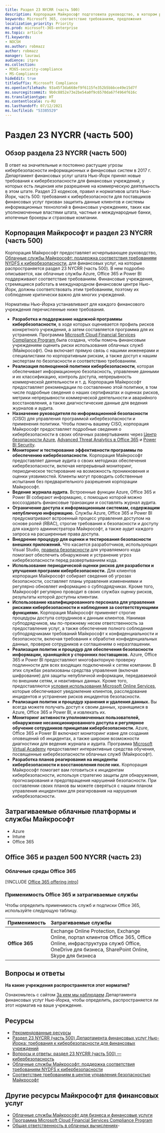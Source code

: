 ```yaml
---
title: Раздел 23 NYCRR (часть 500)
description: Корпорация Майкрософт подготовила руководство, в котором рассказывается, как Azure, Office 365 и Power BI могут помочь финансовым учреждениям обеспечить соответствие требованиям 23 NYCRR 500.
keywords: Microsoft 365, соответствие требованиям, предложения
localization_priority: Priority
ms.prod: microsoft-365-enterprise
ms.topic: article
f1.keywords:
- NOCSH
ms.author: robmazz
author: robmazz
manager: laurawi
audience: itpro
ms.collection:
- M365-security-compliance
- MS-Compliance
hideEdit: true
titleSuffix: Microsoft Compliance
ms.openlocfilehash: 93a45f3da668ef9f6115fe352b5bbbce49e15d7f
ms.sourcegitcommit: 9b0c8852e73e2be54a0f9c6570da67f4964f616c
ms.translationtype: HT
ms.contentlocale: ru-RU
ms.lasthandoff: 07/12/2021
ms.locfileid: "53385529"
---
```

# <a name="title-23-nycrr-part-500"></a>Раздел 23 NYCRR (часть 500)

## <a name="title-23-nycrr-part-500-overview"></a>Обзор раздела 23 NYCRR (часть 500)

В ответ на значительные и постоянно растущие угрозы кибербезопасности информационных и финансовых систем в 2017 г. Департамент финансовых услуг штата Нью-Йорк принял новые требования к кибербезопасности для финансовых учреждений, у которых есть лицензия или разрешение на коммерческую деятельность в этом штате. Раздел 23 кодексов, правил и нормативов штата Нью-Йорк, часть 500: требования к кибербезопасности для поставщиков финансовых услуг призван защитить данные клиентов и системы информационных технологий в финансовых учреждениях, таких как уполномоченные властями штата, частные и международные банки, ипотечные брокеры и страховые компании.

## <a name="microsoft-and-title-23-nycrr-part-500"></a>Корпорация Майкрософт и раздел 23 NYCRR (часть 500)

Корпорация Майкрософт предоставляет исчерпывающее руководство, [Облачные службы Майкрософт: поддержка соответствия требованиям NYDFS к кибербезопасности](https://servicetrust.microsoft.com/ViewPage/TrustDocuments?command=Download&downloadType=Document&downloadId=f7e56dc6-4e52-4e9a-af06-aa41d5851d36&docTab=6d000410-c9e9-11e7-9a91-892aae8839ad_Compliance_Guides), для финансовых услуг, на которые распространяется раздел 23 NYCRR (часть 500). В нем подробно описывается, как облачные службы Azure, Office 365 и Power BI поддерживают соответствие требованиям. Финансовые учреждения, стремящиеся работать в международном финансовом центре Нью-Йорк, должны соответствовать этим требованиям, поэтому их соблюдение критически важно для многих учреждений.

Нормативы Нью-Йорка устанавливают для каждого финансового учреждения перечисленные ниже требования.

- **Разработка и поддержание надежной программы кибербезопасности**, в ходе которых оценивается профиль рисков конкретного учреждения, а затем составляется программа для их устранения. Программа [Microsoft Cloud Financial Services Compliance Program ](https://www.microsoft.com/download/confirmation.aspx?id=55332) была создана, чтобы помочь финансовым учреждениям оценить риски использования облачных служб (Майкрософт). Она включает прямую связь с нашими инженерами и специалистами по корпоративным рискам, а также доступ к нашим экспертам по безопасности и соответствию требованиям.
- **Реализация полноценной политики кибербезопасности**, которая обеспечивает информационную безопасность, управление данными и их классификацию, контроль доступа, непрерывность коммерческой деятельности и т. д. Корпорация Майкрософт предоставляет рекомендации по составлению этой политики, в том числе подробные сведения о наших сертификатах и оценках рисков, метрики непрерывности коммерческой деятельности и аварийного восстановления, а также диагностические данные для ведения журналов и аудита.
- **Назначение руководителя по информационной безопасности** (CISO) для управления программой кибербезопасности и применения политики. Чтобы помочь вашему CISO, корпорация Майкрософт предоставляет подробные сведения о кибербезопасности в своих облачных развертываниях через [Центр безопасности Azure](https://azure.microsoft.com/services/security-center/?v=17.23h), [Advanced Threat Analytics в Office 365](/advanced-threat-analytics/) и [Power BI Security](https://go.microsoft.com/fwlink/?LinkId=829185).
- **Мониторинг и тестирование эффективности программы по обеспечению кибербезопасности.** Корпорация Майкрософт предоставляет данные аудита о своих методиках обеспечения кибербезопасности, включая непрерывный мониторинг, периодическое тестирование на возможность проникновения и оценки уязвимостей. Клиенты могут проводить собственные испытания без предварительного разрешения корпорации Майкрософт.
- **Ведение журнала аудита.** Встроенные функции Azure, Office 365 и Power BI собирают информацию, с помощью которой можно воссоздавать финансовые транзакции и составлять журнал аудита.
- **Ограничение доступа к информационным системам, содержащим непубличную информацию.** Службы Azure, Office 365 и Power BI предусматривают встроенный процесс управления доступом на основе ролей (RBAC), строгие требования к безопасности и доступу для каждого администратора Майкрософт, а также аудит каждого запроса на расширенные права доступа.
- **Внедрение процедур для оценки и тестирования безопасности внешних приложений.** Что касается разработчиков, использующих Visual Studio, [правила безопасности](/visualstudio/code-quality/security-rules-rule-set-for-managed-code) для управляемого кода помогают обеспечить обнаружение и устранение угроз кибербезопасности перед развертыванием кода.
- **Использование периодической оценки рисков для разработки и улучшения программ кибербезопасности.** Для клиентов корпорация Майкрософт собирает сведения об угрозах безопасности, составляет планы управления изменениями и регулярно обновляет информацию о субподрядчиках. Кроме того, Майкрософт регулярно проводит в своих службах оценку рисков, результаты которой доступны клиентам.
- **Использование квалифицированного персонала для управления рисками кибербезопасности и наблюдения за соответствующими функциями.** Корпорация Майкрософт применяет строгие процедуры доступа сотрудников к данным клиентов. Нанимая субподрядчиков, мы по-прежнему несем ответственность за предоставление услуг, а также обеспечение полного соблюдения субподрядчиками требований Майкрософт к конфиденциальности и безопасности, включая требования к обработке конфиденциальных данных, проверке сотрудников и соглашениям о неразглашении.
- **Реализация политик и процедур для обеспечения безопасности информации, хранящейся у сторонних поставщиков.** Azure, Office 365 и Power BI предоставляют многофакторную проверку подлинности для всех входящих подключений к сетям компании. В этих службах реализованы средства управления (включая шифрование) для защиты непубличной информации, передаваемой по внешним сетям, и неактивных данных. Кроме того, предоставляются [условия использования Microsoft Online Services](https://aka.ms/Online-Services-Terms), которые обеспечивают уведомление клиентов, расследование инцидентов и устранение рисков инцидентов безопасности.
- **Реализация политик и процедур хранения и удаления данных.** Вы всегда можете получать доступ к своим данных, хранящимся в Azure, Office 365 и Power BI, и извлекать их.
- **Мониторинг активности уполномоченных пользователей, обнаружение несанкционированного доступа и регулярное обучение сотрудников принципам кибербезопасности.** Azure, Office 365 и Power BI включают мониторинг извне для создания оповещений об инцидентах, а также широкие возможности диагностики для ведения журнала и аудита. Программа [Microsoft Virtual Academy](https://mva.microsoft.com/) предоставляет интерактивные средства обучения, посвященные кибербезопасности облачных служб (Майкрософт).
- **Разработка планов реагирования на инциденты кибербезопасности и восстановления после них.** Корпорация Майкрософт помогает вам готовиться к инцидентам кибербезопасности, используя стратегию защиты для обнаружения, прогнозирования и предотвращения нарушений безопасности. При составлении своих планов вы можете сверяться с нашим планом управления инцидентами для реагирования на нарушения кибербезопасности.

## <a name="microsoft-in-scope-cloud-platforms--services"></a>Затрагиваемые облачные платформы и службы Майкрософт

- Azure
- Intune
- Office 365

## <a name="office-365-and-title-23-nycrr-part-500"></a>Office 365 и раздел 500 NYCRR (часть 23)

### <a name="office-365-cloud-environments"></a>Облачные среды Office 365

[!INCLUDE [Office 365 offering intro](../includes/o365-offering-introduction.md)]

### <a name="office-365-applicability-and-in-scope-services"></a>Применимость Office 365 и затрагиваемые службы

Чтобы определить применимость служб и подписки Office 365, используйте следующую таблицу.

| **Применимость** | **Затрагиваемые службы** |
|:------------------|:----------------------|
| **Office 365** | Exchange Online Protection, Exchange Online, портал клиентов Office 365, Office Online, инфраструктура служб Office, OneDrive для бизнеса, SharePoint Online, Skype для бизнеса |

## <a name="frequently-asked-questions"></a>Вопросы и ответы

**На какие учреждения распространяется этот норматив?**

Ознакомьтесь с сайтом [За кем мы наблюдаем](https://go.microsoft.com/fwlink/p/?linkid=2099374) Департамента финансовых услуг Нью-Йорка, чтобы определить, распространяется ли этот норматив на ваше учреждение.

## <a name="resources"></a>Ресурсы

- [Рекомендованные ресурсы](https://www.microsoft.com/trustcenter/compliance/NYCRR)
- [Раздел 23 NYCRR (часть 500) Департамента финансовых услуг Нью-Йорка: требования к кибербезопасности для финансовых учреждений](https://go.microsoft.com/fwlink/p/?linkid=2098976)
- [Вопросы и ответы: раздел 23 NYCRR (часть 500) — кибербезопасность](https://go.microsoft.com/fwlink/p/?linkid=2098977)
- [Облачные службы Майкрософт: поддержка соответствия требованиям NYDFS к кибербезопасности](https://servicetrust.microsoft.com/ViewPage/TrustDocuments?command=Download&downloadType=Document&downloadId=f7e56dc6-4e52-4e9a-af06-aa41d5851d36&docTab=6d000410-c9e9-11e7-9a91-892aae8839ad_Compliance_Guides)
- [Соответствие требованиям в центре управления безопасностью Майкрософт](https://www.microsoft.com/trust-center/compliance/compliance-overview)

## <a name="other-microsoft-resources-for-financial-services"></a>Другие ресурсы Майкрософт для финансовых услуг

- [Облачные службы Майкрософт для бизнеса и финансовые услуги](https://www.microsoft.com/trustcenter/cloudservices/financialservices)
- [Программа Microsoft Cloud Financial Services Compliance Program](https://www.microsoft.com/download/confirmation.aspx?id=55332)
- [Общая ответственность в облачных вычислениях](https://aka.ms/sharedresponsibility)- 

